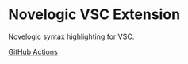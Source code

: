 # Novelogic VSC Extension
[Novelogic](https://github.com/aistra0528/Novelogic) syntax highlighting for VSC.

[GitHub Actions](https://github.com/aistra0528/novelogic-vsc-extension/actions)
